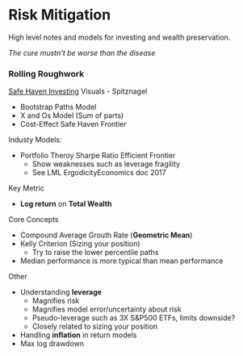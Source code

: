 # Risk Mitigation
High level notes and models for investing and wealth preservation.

*The cure mustn't be worse than the disease*

### Rolling Roughwork
[Safe Haven Investing](https://www.amazon.co.uk/Safe-Haven-Investing-Financial-Storms/dp/1119401798) Visuals - Spitznagel
* Bootstrap Paths Model
* X and Os Model (Sum of parts)
* Cost-Effect Safe Haven Frontier

Industy Models:
* Portfolio Theroy Sharpe Ratio Efficient Frontier
    * Show weaknesses such as leverage fragility
    * See LML ErgodicityEconomics doc 2017

Key Metric
* **Log return** on **Total Wealth**


Core Concepts
* Compound Average Grouth Rate (**Geometric Mean**)
* Kelly Criterion (Sizing your position)
    * Try to raise the lower percentile paths
* Median performance is more typical than mean performance

Other
* Understanding **leverage**
  * Magnifies risk
  * Magnifies model error/uncertainty about risk
  * Pseudo-leverage such as 3X S&P500 ETFs, limits downside?
  * Closely related to sizing your position
* Handling **inflation** in return models
* Max log drawdown
